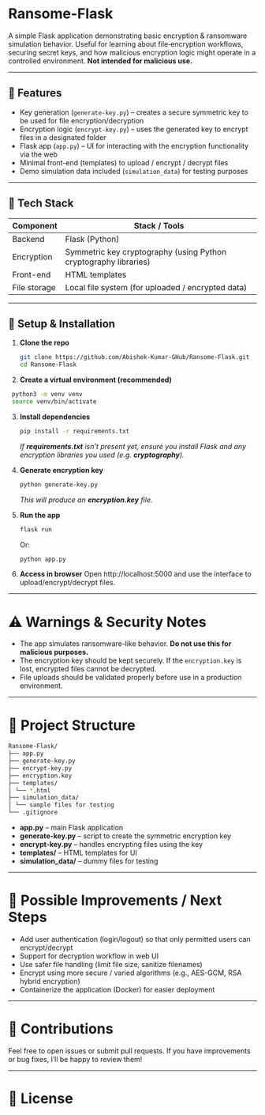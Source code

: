 # Ransome-Flask

A simple Flask application demonstrating basic encryption & ransomware simulation behavior. Useful for learning about file‐encryption workflows, securing secret keys, and how malicious encryption logic might operate in a controlled environment. **Not intended for malicious use.**

---

## 🚀 Features

- Key generation (`generate-key.py`) – creates a secure symmetric key to be used for file encryption/decryption  
- Encryption logic (`encrypt-key.py`) – uses the generated key to encrypt files in a designated folder  
- Flask app (`app.py`) – UI for interacting with the encryption functionality via the web  
- Minimal front-end (templates) to upload / encrypt / decrypt files  
- Demo simulation data included (`simulation_data`) for testing purposes  

---

## 🧰 Tech Stack

| Component        | Stack / Tools                                         |
|------------------|-------------------------------------------------------|
| Backend          | Flask (Python)                                        |
| Encryption       | Symmetric key cryptography (using Python cryptography libraries) |
| Front-end        | HTML templates                                       |
| File storage     | Local file system (for uploaded / encrypted data)     |

---

## 🔧 Setup & Installation

1. **Clone the repo**

   ```bash
   git clone https://github.com/Abishek-Kumar-GHub/Ransome-Flask.git
   cd Ransome-Flask
   ```

2. **Create a virtual environment (recommended)**
  ```bash
   python3 -m venv venv
   source venv/bin/activate
   ```
3. **Install dependencies**
   ```bash
   pip install -r requirements.txt
   ```
   _If **requirements.txt** isn’t present yet, ensure you install Flask and any encryption libraries you used (e.g. **cryptography**)._

4. **Generate encryption key**
   ```bash
   python generate-key.py
   ```
   _This will produce an **encryption.key** file._
5. **Run the app**
   ```bash
   flask run
   ```
   Or:
   ```bash
   python app.py
   ```
6. **Access in browser**
   Open http://localhost:5000 and use the interface to upload/encrypt/decrypt files.

---

# ⚠️ Warnings & Security Notes

- The app simulates ransomware-like behavior. **Do not use this for malicious purposes.**  
- The encryption key should be kept securely. If the `encryption.key` is lost, encrypted files cannot be decrypted.  
- File uploads should be validated properly before use in a production environment.  

---

# 📂 Project Structure
```bash
Ransome-Flask/
├── app.py
├── generate-key.py
├── encrypt-key.py
├── encryption.key
├── templates/
│ └── *.html
├── simulation_data/
│ └── sample files for testing
└── .gitignore
```
- **app.py** – main Flask application  
- **generate-key.py** – script to create the symmetric encryption key  
- **encrypt-key.py** – handles encrypting files using the key  
- **templates/** – HTML templates for UI  
- **simulation_data/** – dummy files for testing  

---

# 🎯 Possible Improvements / Next Steps

- Add user authentication (login/logout) so that only permitted users can encrypt/decrypt  
- Support for decryption workflow in web UI  
- Use safer file handling (limit file size, sanitize filenames)  
- Encrypt using more secure / varied algorithms (e.g., AES-GCM, RSA hybrid encryption)  
- Containerize the application (Docker) for easier deployment  

---

# 🤝 Contributions

Feel free to open issues or submit pull requests. If you have improvements or bug fixes, I’ll be happy to review them!  

---

# 📄 License

